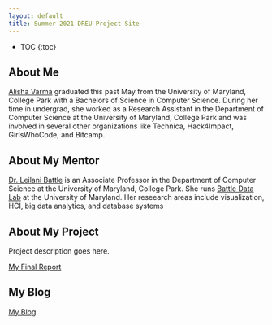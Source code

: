 ```yaml
---
layout: default
title: Summer 2021 DREU Project Site
---
```


* TOC
{:toc}

## About Me

[Alisha Varma](https://www.linkedin.com/in/alisha-varma/) graduated this past May from the University of Maryland, College Park with a Bachelors of Science in Computer Science. During her time in undergrad, she worked as a Research Assistant in the Department of Computer Science at the University of Maryland, College Park and was involved in several other organizations like Technica, Hack4Impact, GirlsWhoCode, and Bitcamp.

## About My Mentor

[Dr. Leilani Battle](https://www.cs.umd.edu/~leilani/bio.html) is an Associate Professor in the Department of Computer Science at the University of Maryland, College Park. She runs [Battle Data Lab](https://battle-data-lab.cs.umd.edu) at the University of Maryland. Her reseearch areas include visualization, HCI, big data analytics, and database systems

## About My Project

Project description goes here.

[My Final Report](files/finalreport.pdf)

## My Blog

[My Blog](blog.html)

